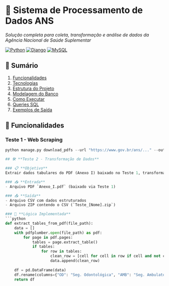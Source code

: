 # 🏥 **Sistema de Processamento de Dados ANS** 

*Solução completa para coleta, transformação e análise de dados da Agência Nacional de Saúde Suplementar*

[![Python](https://img.shields.io/badge/Python-3.8%2B-blue?logo=python)](https://python.org)
[![Django](https://img.shields.io/badge/Django-4.2-brightgreen?logo=django)](https://djangoproject.com)
[![MySQL](https://img.shields.io/badge/MySQL-8.0-orange?logo=mysql)](https://mysql.com)

## 📌 **Sumário**
1. [Funcionalidades](#-funcionalidades)
2. [Tecnologias](#-tecnologias)
3. [Estrutura do Projeto](#-estrutura-do-projeto)
4. [Modelagem do Banco](#-modelagem-do-banco)
5. [Como Executar](#-como-executar)
6. [Queries SQL](#%EF%B8%8F-queries-sql-chave)
7. [Exemplos de Saída](#-exemplos-de-saída)

## 🚀 **Funcionalidades**

### **Teste 1 - Web Scraping**
```python
python manage.py download_pdfs --url "https://www.gov.br/ans/..." --output "Anexos.zip"

## 🛠 **Teste 2 - Transformação de Dados**

### 📋 **Objetivo**
Extrair dados tabulares do PDF (Anexo I) baixado no Teste 1, transformá-los em CSV estruturado e compactar o resultado.

### 📥 **Entrada**
- Arquivo PDF `Anexo_I.pdf` (baixado via Teste 1)

### 📤 **Saída**
- Arquivo CSV com dados estruturados
- Arquivo ZIP contendo o CSV (`Teste_[Nome].zip`)

### 🧠 **Lógica Implementada**
```python
def extract_tables_from_pdf(file_path):
    data = []
    with pdfplumber.open(file_path) as pdf:
        for page in pdf.pages:
            tables = page.extract_table()
            if tables:
                for row in tables:
                    clean_row = [cell for cell in row if cell and not cell.isdigit()]
                    data.append(clean_row)
    
    df = pd.DataFrame(data)
    df.rename(columns={"OD": "Seg. Odontológica", "AMB": "Seg. Ambulatorial"}, inplace=True)
    return df
